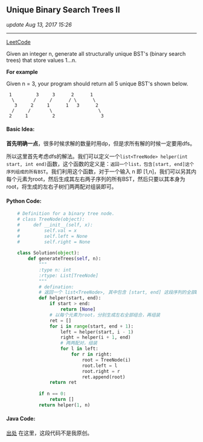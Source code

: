 ## Unique Binary Search Trees II
_update Aug 13, 2017  15:26_

---
[LeetCode](https://leetcode.com/problems/unique-binary-search-trees-ii/description/)

Given an integer n, generate all structurally unique BST's (binary search trees) that store values 1...n.

**For example**

Given n = 3, your program should return all 5 unique BST's shown below.

     1         3     3      2      1
      \       /     /      / \      \
       3     2     1      1   3      2
      /     /       \                 \
     2     1         2                 3
     
#### Basic Idea:
**首先明确一点**，很多时候求解的数量时用dp，但是求所有解的时候一定要用dfs。

所以这里首先考虑dfs的解法。我们可以定义一个`list<TreeNode> helper(int start, int end)`函数，这个函数的定义是：`返回一个list，包含[start, end]这个序列组成的所有BST`。我们利用这个函数，对于一个输入 n 即 [1,n]，我们可以另其内每个元素为root，然后生成其左右两子序列的所有BST，然后只要以其本身为root，将生成的左右子树们两两配对组装即可。

#### Python Code:
```python
    # Definition for a binary tree node.
    # class TreeNode(object):
    #     def __init__(self, x):
    #         self.val = x
    #         self.left = None
    #         self.right = None
    
    class Solution(object):
        def generateTrees(self, n):
            """
            :type n: int
            :rtype: List[TreeNode]
            """
            # defination:
            # 返回一个 list<TreeNode>, 其中包含 [start, end] 这段序列的全部BST的root
            def helper(start, end):
                if start > end:
                    return [None]
                # 以每个元素为root，分别生成左右全部组合，再组装
                ret = []
                for i in range(start, end + 1):
                    left = helper(start, i - 1)
                    right = helper(i + 1, end)
                    # 两两配对，组装
                    for l in left:
                        for r in right:
                            root = TreeNode(i)
                            root.left = l
                            root.right = r
                            ret.append(root)
                return ret
            
            if n == 0:
                return []
            return helper(1, n)
```

#### Java Code:
[出处](https://github.com/yuzhangcmu/LeetCode/blob/master/tree/GenerateTree2.java) 在这里，这段代码不是我原创。
```java

```